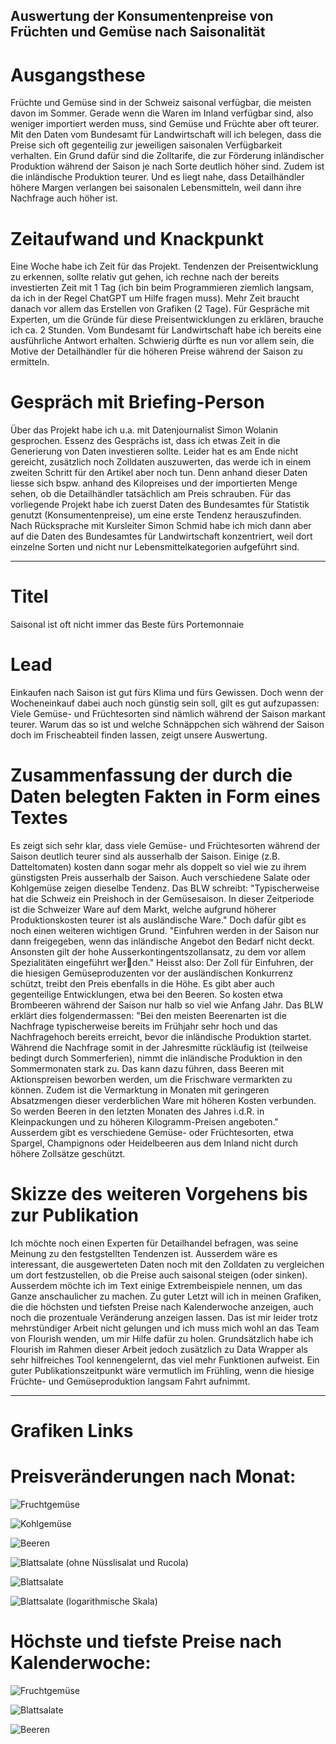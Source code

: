 ## Auswertung der Konsumentenpreise von Früchten und Gemüse nach Saisonalität 
# Ausgangsthese
Früchte und Gemüse sind in der Schweiz saisonal verfügbar, die meisten davon im Sommer. Gerade wenn die Waren im Inland verfügbar sind, also weniger importiert werden muss, sind Gemüse und Früchte aber oft teurer. Mit den Daten vom Bundesamt für Landwirtschaft will ich belegen, dass die Preise sich oft gegenteilig zur jeweiligen saisonalen Verfügbarkeit verhalten. Ein Grund dafür sind die Zolltarife, die zur Förderung inländischer Produktion während der Saison je nach Sorte deutlich höher sind. Zudem ist die inländische Produktion teurer. Und es liegt nahe, dass Detailhändler höhere Margen verlangen bei saisonalen Lebensmitteln, weil dann ihre Nachfrage auch höher ist.

# Zeitaufwand und Knackpunkt
Eine Woche habe ich Zeit für das Projekt. Tendenzen der Preisentwicklung zu erkennen, sollte relativ gut gehen, ich rechne nach der bereits investierten Zeit mit 1 Tag (ich bin beim Programmieren ziemlich langsam, da ich in der Regel ChatGPT um Hilfe fragen muss). Mehr Zeit braucht danach vor allem das Erstellen von Grafiken (2 Tage). Für Gespräche mit Experten, um die Gründe für diese Preisentwicklungen zu erklären, brauche ich ca. 2 Stunden. Vom Bundesamt für Landwirtschaft habe ich bereits eine ausführliche Antwort erhalten. Schwierig dürfte es nun vor allem sein, die Motive der Detailhändler für die höheren Preise während der Saison zu ermitteln.

# Gespräch mit Briefing-Person
Über das Projekt habe ich u.a. mit Datenjournalist Simon Wolanin gesprochen. Essenz des Gesprächs ist, dass ich etwas Zeit in die Generierung von Daten investieren sollte. Leider hat es am Ende nicht gereicht, zusätzlich noch Zolldaten auszuwerten, das werde ich in einem zweiten Schritt für den Artikel aber noch tun. Denn anhand dieser Daten liesse sich bspw. anhand des Kilopreises und der importierten Menge sehen, ob die Detailhändler tatsächlich am Preis schrauben. Für das vorliegende Projekt habe ich zuerst Daten des Bundesamtes für Statistik genutzt (Konsumentenpreise), um eine erste Tendenz herauszufinden. Nach Rücksprache mit Kursleiter Simon Schmid habe ich mich dann aber auf die Daten des Bundesamtes für Landwirtschaft konzentriert, weil dort einzelne Sorten und nicht nur Lebensmittelkategorien aufgeführt sind.

__________________________________________________________________________________________________________________________________

# Titel 
Saisonal ist oft nicht immer das Beste fürs Portemonnaie

# Lead
Einkaufen nach Saison ist gut fürs Klima und fürs Gewissen. Doch wenn der Wocheneinkauf dabei auch noch günstig sein soll, gilt es gut aufzupassen: Viele Gemüse- und Früchtesorten sind nämlich während der Saison markant teurer. Warum das so ist und welche Schnäppchen sich während der Saison doch im Frischeabteil finden lassen, zeigt unsere Auswertung. 

# Zusammenfassung der durch die Daten belegten Fakten in Form eines Textes
Es zeigt sich sehr klar, dass viele Gemüse- und Früchtesorten während der Saison deutlich teurer sind als ausserhalb der Saison. Einige (z.B. Datteltomaten) kosten dann sogar mehr als doppelt so viel wie zu ihrem günstigsten Preis ausserhalb der Saison. Auch verschiedene Salate oder Kohlgemüse zeigen dieselbe Tendenz. Das BLW schreibt: "Typischerweise hat die Schweiz ein Preishoch in der Gemüsesaison. In dieser Zeitperiode ist die Schweizer Ware auf dem Markt, welche aufgrund höherer Produktionskosten teurer ist als ausländische Ware." Doch dafür gibt es noch einen weiteren wichtigen Grund. "Einfuhren werden in 
der Saison nur dann freigegeben, wenn das inländische Angebot den Bedarf nicht deckt. Ansonsten gilt der hohe Ausserkontingentszollansatz, zu dem vor allem Spezialitäten eingeführt werden." Heisst also: Der Zoll für Einfuhren, der die hiesigen Gemüseproduzenten vor der ausländischen Konkurrenz schützt, treibt den Preis ebenfalls in die Höhe. Es gibt aber auch gegenteilige Entwicklungen, etwa bei den Beeren. So kosten etwa Brombeeren während der Saison nur halb so viel wie Anfang Jahr. Das BLW erklärt dies folgendermassen: "Bei den meisten Beerenarten ist die Nachfrage typischerweise bereits im Frühjahr sehr hoch und das Nachfragehoch bereits erreicht, bevor die inländische Produktion startet. Während die Nachfrage somit in der Jahresmitte rückläufig ist (teilweise bedingt durch Sommerferien), nimmt die inländische Produktion in den Sommermonaten stark zu. Das kann dazu führen, dass Beeren mit Aktionspreisen beworben werden, um die Frischware vermarkten zu können. Zudem ist die Vermarktung in Monaten mit geringeren Absatzmengen dieser verderblichen Ware mit höheren Kosten verbunden. So werden Beeren in den letzten Monaten des Jahres i.d.R. in Kleinpackungen und zu höheren Kilogramm-Preisen angeboten." Ausserdem gibt es verschiedene Gemüse- oder Früchtesorten, etwa Spargel, Champignons oder Heidelbeeren aus dem Inland nicht durch höhere Zollsätze geschützt. 

# Skizze des weiteren Vorgehens bis zur Publikation
Ich möchte noch einen Experten für Detailhandel befragen, was seine Meinung zu den festgstellten Tendenzen ist. Ausserdem wäre es interessant, die ausgewerteten Daten noch mit den Zolldaten zu vergleichen um dort festzustellen, ob die Preise auch saisonal steigen (oder sinken). Ausserdem möchte ich im Text einige Extrembeispiele nennen, um das Ganze anschaulicher zu machen. Zu guter Letzt will ich in meinen Grafiken, die die höchsten und tiefsten Preise nach Kalenderwoche anzeigen, auch noch die prozentuale Veränderung anzeigen lassen. Das ist mir leider trotz mehrstündiger Arbeit nicht gelungen und ich muss mich wohl an das Team von Flourish wenden, um mir Hilfe dafür zu holen. Grundsätzlich habe ich Flourish im Rahmen dieser Arbeit jedoch zusätzlich zu Data Wrapper als sehr hilfreiches Tool kennengelernt, das viel mehr Funktionen aufweist. Ein guter Publikationszeitpunkt wäre vermutlich im Frühling, wenn die hiesige Früchte- und Gemüseproduktion langsam Fahrt aufnimmt. 

__________________________________________________________________________________________________________________________________

# Grafiken Links
# Preisveränderungen nach Monat:

![Fruchtgemüse](https://datawrapper.dwcdn.net/q5YKl/8/)

![Kohlgemüse](https://datawrapper.dwcdn.net/dWuaD/3/)

![Beeren](https://www.datawrapper.de/_/BtGoU/?v=2)

![Blattsalate (ohne Nüsslisalat und Rucola)](https://datawrapper.dwcdn.net/183L8/6/)

![Blattsalate](https://datawrapper.dwcdn.net/mS3N4/2/)

![Blattsalate (logarithmische Skala)](https://datawrapper.dwcdn.net/Rpc9m/5/)

# Höchste und tiefste Preise nach Kalenderwoche:

![Fruchtgemüse](https://public.flourish.studio/visualisation/16753727/)

![Blattsalate](https://public.flourish.studio/visualisation/16759415/)

![Beeren](https://public.flourish.studio/visualisation/16759550/)
